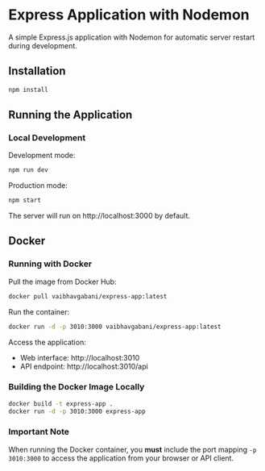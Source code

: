 # Express Application with Nodemon

A simple Express.js application with Nodemon for automatic server restart during development.

## Installation

```bash
npm install
```

## Running the Application

### Local Development
Development mode:
```bash
npm run dev
```

Production mode:
```bash
npm start
```

The server will run on http://localhost:3000 by default.

## Docker

### Running with Docker

Pull the image from Docker Hub:
```bash
docker pull vaibhavgabani/express-app:latest
```

Run the container:
```bash
docker run -d -p 3010:3000 vaibhavgabani/express-app:latest
```

Access the application:
- Web interface: http://localhost:3010
- API endpoint: http://localhost:3010/api

### Building the Docker Image Locally

```bash
docker build -t express-app .
docker run -d -p 3010:3000 express-app
```

### Important Note
When running the Docker container, you **must** include the port mapping `-p 3010:3000` to access the application from your browser or API client.
